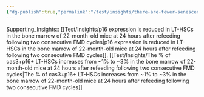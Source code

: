 ```yaml
---
{"dg-publish":true,"permalink":"/test/insights/there-are-fewer-senescent-lt-hs-cs-in-the-bone-marrow-24-hours-after-refeeding-following-two-consecutive-fmd-cycles/"}
---
```



Supporting_Insights:: [[Test/Insights/p16 expression is reduced in LT-HSCs in the bone marrow of 22-month-old mice at 24 hours after refeeding following two consecutive FMD cycles\|p16 expression is reduced in LT-HSCs in the bone marrow of 22-month-old mice at 24 hours after refeeding following two consecutive FMD cycles]], [[Test/Insights/The % of cas3+p16+ LT-HSCs increases from ~1% to ~3% in the bone marrow of 22-month-old mice at 24 hours after refeeding following two consecutive FMD cycles\|The % of cas3+p16+ LT-HSCs increases from ~1% to ~3% in the bone marrow of 22-month-old mice at 24 hours after refeeding following two consecutive FMD cycles]]